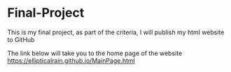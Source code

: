 # Final-Project
This is my final project, as part of the criteria, I will publish my html website to GitHub

The link below will take you to the home page of the website
https://ellipticalrain.github.io/MainPage.html
